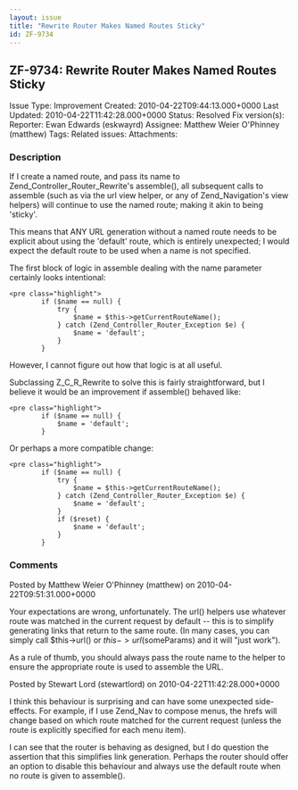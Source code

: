 ```yaml
---
layout: issue
title: "Rewrite Router Makes Named Routes Sticky"
id: ZF-9734
---
```


ZF-9734: Rewrite Router Makes Named Routes Sticky
-------------------------------------------------

 Issue Type: Improvement Created: 2010-04-22T09:44:13.000+0000 Last Updated: 2010-04-22T11:42:28.000+0000 Status: Resolved Fix version(s): 
 Reporter:  Ewan Edwards (eskwayrd)  Assignee:  Matthew Weier O'Phinney (matthew)  Tags: 
 Related issues: 
 Attachments: 
### Description

If I create a named route, and pass its name to Zend\_Controller\_Router\_Rewrite's assemble(), all subsequent calls to assemble (such as via the url view helper, or any of Zend\_Navigation's view helpers) will continue to use the named route; making it akin to being 'sticky'.

This means that ANY URL generation without a named route needs to be explicit about using the 'default' route, which is entirely unexpected; I would expect the default route to be used when a name is not specified.

The first block of logic in assemble dealing with the name parameter certainly looks intentional:

 
    <pre class="highlight">
            if ($name == null) {
                try {
                    $name = $this->getCurrentRouteName();
                } catch (Zend_Controller_Router_Exception $e) {
                    $name = 'default';
                }
            }


However, I cannot figure out how that logic is at all useful.

Subclassing Z\_C\_R\_Rewrite to solve this is fairly straightforward, but I believe it would be an improvement if assemble() behaved like:

 
    <pre class="highlight">
            if ($name == null) {
                $name = 'default';
            }


Or perhaps a more compatible change:

 
    <pre class="highlight">
            if ($name == null) {
                try {
                    $name = $this->getCurrentRouteName();
                } catch (Zend_Controller_Router_Exception $e) {
                    $name = 'default';
                }
                if ($reset) {
                    $name = 'default';
                }
            }


 

 

### Comments

Posted by Matthew Weier O'Phinney (matthew) on 2010-04-22T09:51:31.000+0000

Your expectations are wrong, unfortunately. The url() helpers use whatever route was matched in the current request by default -- this is to simplify generating links that return to the same route. (In many cases, you can simply call $this->url() or $this->url($someParams) and it will "just work").

As a rule of thumb, you should always pass the route name to the helper to ensure the appropriate route is used to assemble the URL.

 

 

Posted by Stewart Lord (stewartlord) on 2010-04-22T11:42:28.000+0000

I think this behaviour is surprising and can have some unexpected side-effects. For example, if I use Zend\_Nav to compose menus, the hrefs will change based on which route matched for the current request (unless the route is explicitly specified for each menu item).

I can see that the router is behaving as designed, but I do question the assertion that this simplifies link generation. Perhaps the router should offer an option to disable this behaviour and always use the default route when no route is given to assemble().

 

 